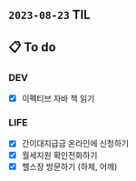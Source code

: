 ## `2023-08-23` TIL

## 📋 To do

### DEV
- [x] 이펙티브 자바 책 읽기

### LIFE
- [x] 간이대지급금 온라인에 신청하기
- [x] 월세지원 확인전화하기
- [x] 헬스장 방문하기 (하체, 어깨)